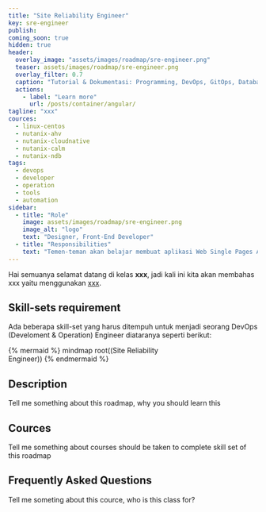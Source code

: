```yaml
---
title: "Site Reliability Engineer"
key: sre-engineer
publish: 
coming_soon: true
hidden: true
header:
  overlay_image: "assets/images/roadmap/sre-engineer.png"
  teaser: assets/images/roadmap/sre-engineer.png
  overlay_filter: 0.7
  caption: "Tutorial & Dokumentasi: Programming, DevOps, GitOps, Database, & Servers"
  actions:
    - label: "Learn more"
      url: /posts/container/angular/
tagline: "xxx"
cources:
  - linux-centos
  - nutanix-ahv
  - nutanix-cloudnative
  - nutanix-calm
  - nutanix-ndb
tags:
  - devops
  - developer
  - operation
  - tools
  - automation
sidebar:
  - title: "Role"
    image: assets/images/roadmap/sre-engineer.png
    image_alt: "logo"
    text: "Designer, Front-End Developer"
  - title: "Responsibilities"
    text: "Temen-teman akan belajar membuat aplikasi Web Single Pages Application (SPA) system dengan menggunakan Angular Framework"
---
```


Hai semuanya selamat datang di kelas **xxx**, jadi kali ini kita akan membahas xxx yaitu menggunakan [xxx](link). 

<!--more-->

## Skill-sets requirement

Ada beberapa skill-set yang harus ditempuh untuk menjadi seorang DevOps (Develoment & Operation) Engineer diataranya seperti berikut:

{% mermaid %}
mindmap
  root((Site Reliability <br>Engineer))
{% endmermaid %}

## Description

Tell me something about this roadmap, why you should learn this

## Cources

Tell me something about courses should be taken to complete skill set of this roadmap

## Frequently Asked Questions

Tell me someting about this cource, who is this class for?